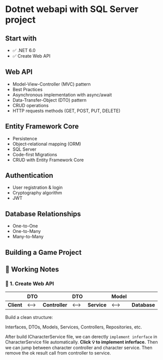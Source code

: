 # Dotnet webapi with SQL Server project

## Start with

- ✅ .NET 6.0
- ✅ Create Web API

## Web API

- Model-View-Controller (MVC) pattern
- Best Practices
- Asynchronous implementation with async/await
- Data-Transfer-Object (DTO) pattern
- CRUD operations
- HTTP requests methods (GET, POST, PUT, DELETE)

## Entity Framework Core

- Persistence
- Object-relational mapping (ORM)
- SQL Server
- Code-first Migrations
- CRUD with Entity Framework Core

## Authentication

- User registration & login
- Cryptography algorithm
- JWT

## Database Relationships

- One-to-One
- One-to-Many
- Many-to-Many

## Building a Game Project

## 🔰 Working Notes

### 📌 1. Create Web API

|            | DTO  |                | DTO  |             | Model |              |
| ---------- | ---- | -------------- | ---- | ----------- | ----- | ------------ |
| **Client** | <--> | **Controller** | <--> | **Service** | <-->  | **Database** |

Build a clean structure:

Interfaces, DTOs, Models, Services, Controllers, Repositories, etc.

After build ICharacterService file, we can derectly `implement inferface` in CharacterService file automatically. **Click 💡 to implement inferface.** Then we can jump between character controller and character service. Then remove the ok result call from controller to service.
